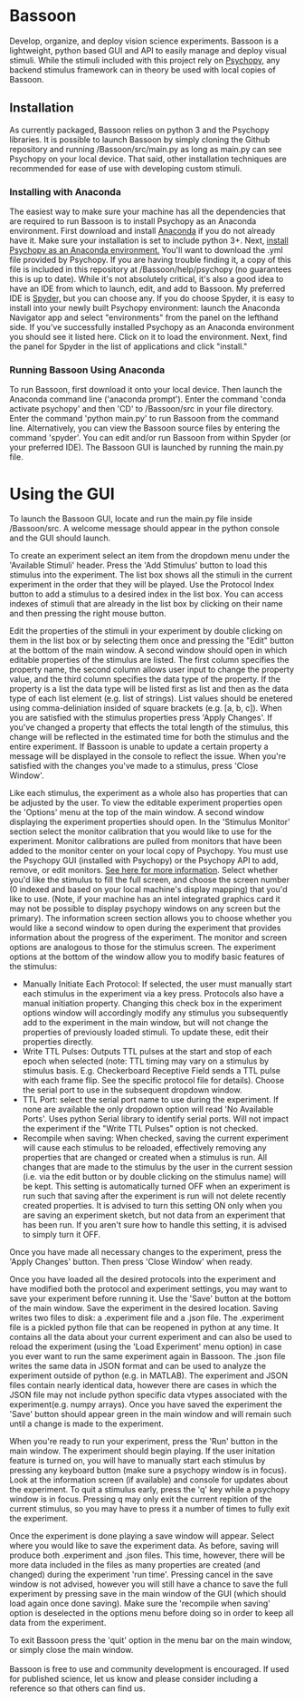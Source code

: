 # Bassoon
Develop, organize, and deploy vision science experiments. Bassoon is a lightweight, python based GUI and API to easily manage and deploy visual stimuli. While the stimuli included with this project rely on <a href = 'www.psychopy.org'>Psychopy</a>, any backend stimulus framework can in theory be used with local copies of Bassoon.

<h2>Installation</h2>
As currently packaged, Bassoon relies on python 3 and the Psychopy libraries. It is possible to launch Bassoon by simply cloning the Github repository and running /Bassoon/src/main.py as long as main.py can see Psychopy on your local device. That said, other installation techniques are recommended for ease of use with developing custom stimuli.

<h3>Installing with Anaconda</h3>
The easiest way to make sure your machine has all the dependencies that are required to run Bassoon is to install Psychopy as an Anaconda environment.
First download and install <a href = 'https://www.anaconda.com/products/individual'>Anaconda</a> if you do not already have it. Make sure your installation is set to include python 3+.
Next, <a href = 'https://www.psychopy.org/download.html#conda'>install Psychopy as an Anaconda environment.</a> You'll want to download the .yml file provided by Psychopy. If you are having trouble finding it, a copy of this file is included in this repository at /Bassoon/help/psychopy (no guarantees this is up to date).
While it's not absolutely critical, it's also a good idea to have an IDE from which to launch, edit, and add to Bassoon. My preferred IDE is <a href = 'https://www.spyder-ide.org/'>Spyder,</a> but you can choose any. If you do choose Spyder, it is easy to install into your newly built Psychopy environment: launch the Anaconda Navigator app and select "environments" from the panel on the lefthand side. If you've successfully installed Psychopy as an Anaconda environment you should see it listed here. Click on it to load the environment. Next, find the panel for Spyder in the list of applications and click "install."

<h3>Running Bassoon Using Anaconda</h3>
To run Bassoon, first download it onto your local device. Then launch the Anaconda command line ('anaconda prompt'). Enter the command 'conda activate psychopy' and then 'CD' to /Bassoon/src in your file directory. Enter the command 'python main.py' to run Bassoon from the command line. Alternatively, you can view the Bassoon source files by entering the command 'spyder'. You can edit and/or run Bassoon from within Spyder (or your preferred IDE). The Bassoon GUI is launched by running the main.py file.

<h1>Using the GUI</h1>
To launch the Bassoon GUI, locate and run the main.py file inside /Bassoon/src. A welcome message should appear in the python console and the GUI should launch.

To create an experiment select an item from the dropdown menu under the 'Available Stimuli' header. Press the 'Add Stimulus' button to load this stimulus into the experiment. The list box shows all the stimuli in the current experiment in the order that they will be played. Use the Protocol Index button to add a stimulus to a desired index in the list box. You can access indexes of stimuli that are already in the list box by clicking on their name and then pressing the right mouse button.

Edit the properties of the stimuli in your experiment by double clicking on them in the list box or by selecting them once and pressing the "Edit" button at the bottom of the main window. A second window should open in which editable properties of the stimulus are listed. The first column specifies the property name, the second column allows user input to change the property value, and the third column specifies the data type of the property. If the property is a list the data type will be listed first as list and then as the data type of each list element (e.g. list of strings). List values should be enetered using comma-deliniation insided of square brackets (e.g. [a, b, c]). When you are satisfied with the stimulus properties press 'Apply Changes'. If you've changed a property that effects the total length of the stimulus, this change will be reflected in the estimated time for both the stimulus and the entire experiment. If Bassoon is unable to update a certain property a message will be displayed in the console to reflect the issue. When you're satisfied with the changes you've made to a stimulus, press 'Close Window'.

Like each stimulus, the experiment as a whole also has properties that can be adjusted by the user. To view the editable experiment properties open the 'Options' menu at the top of the main window. A second window displaying the experiment properties should open. In the 'Stimulus Monitor' section select the monitor calibration that you would like to use for the experiment. Monitor calibrations are pulled from monitors that have been added to the monitor center on your local copy of Psychopy. You must use the Psychopy GUI (installed with Psychopy) or the Psychopy API to add, remove, or edit monitors. <a href = 'https://www.psychopy.org/api/monitors.html'>See here for more information</a>. Select whether you'd like the stimulus to fill the full screen, and choose the screen number (0 indexed and based on your local machine's display mapping) that you'd like to use. (Note, if your machine has an intel integrated graphics card it may not be possible to display psychopy windows on any screen but the primary). The information screen section allows you to choose whether you would like a second window to open during the experiment that provides information about the progress of the experiment. The monitor and screen options are analogous to those for the stimulus screen. The experiment options at the bottom of the window allow you to modify basic features of the stimulus:
<ul>
  <li>Manually Initiate Each Protocol: If selected, the user must manually start each stimulus in the experiment via a key press. Protocols also have a manual initiation property. Changing this check box in the experiment options window will accordingly modify any stimulus you subsequently add to the experiment in the main window, but will not change the properties of previously loaded stimuli. To update these, edit their properties directly.</li>
  <li>Write TTL Pulses: Outputs TTL pulses at the start and stop of each epoch when selected (note: TTL timing may vary on a stimulus by stimulus basis. E.g. Checkerboard Receptive Field sends a TTL pulse with each frame flip. See the specific protocol file for details). Choose the serial port to use in the subsequent dropdown window.</li>
    <li>TTL Port: select the serial port name to use during the experiment. If none are available the only dropdown option will read 'No Available Ports'. Uses python Serial library to identify serial ports. Will not impact the experiment if the "Write TTL Pulses" option is not checked.</li>
  <li>Recompile when saving: When checked, saving the current experiment will cause each stimulus to be reloaded, effectively removing any properties that are changed or created when a stimulus is run. All changes that are made to the stimulus by the user in the current session (i.e. via the edit button or by double clicking on the stimulus name) will be kept. This setting is automatically turned OFF when an experiment is run such that saving after the experiment is run will not delete recently created properties. It is advised to turn this setting ON only when you are saving an experiment sketch, but not data from an experiment that has been run. If you aren't sure how to handle this setting, it is advised to simply turn it OFF.</li>
</ul>
Once you have made all necessary changes to the experiment, press the 'Apply Changes' button. Then press 'Close Window' when ready.

Once you have loaded all the desired protocols into the experiment and have modified both the protocol and experiment settings, you may want to save your experiment before running it. Use the 'Save' button at the bottom of the main window. Save the experiment in the desired location. Saving writes two files to disk: a .experiment file and a .json file. The .experiment file is a pickled python file that can be reopened in python at any time. It contains all the data about your current experiment and can also be used to reload the experiment (using the 'Load Experiment' menu option) in case you ever want to run the same experiment again in Bassoon. The .json file writes the same data in JSON format and can be used to analyze the experiment outside of python (e.g. in MATLAB). The experiment and JSON files contain nearly identical data, however there are cases in which the JSON file may not include python specific data vtypes associated with the experiment(e.g. numpy arrays). Once you have saved the experiment the 'Save' button should appear green in the main window and will remain such until a change is made to the experiment.

When you're ready to run your experiment, press the 'Run' button in the main window. The experiment should begin playing. If the user initation feature is turned on, you will have to manually start each stimulus by pressing any keyboard button (make sure a psychopy window is in focus). Look at the information screen (if available) and console for updates about the experiment. To quit a stimulus early, press the 'q' key while a psychopy window is in focus. Pressing q may only exit the current repition of the current stimulus, so you may have to press it a number of times to fully exit the experiment.

Once the experiment is done playing a save window will appear. Select where you would like to save the experiment data. As before, saving will produce both .experiment and .json files. This time, however, there will be more data included in the files as many properties are created (and changed) during the experiment 'run time'. Pressing cancel in the save window is not advised, however you will still have a chance to save the full experiment by pressing save in the main window of the GUI (which should load again once done saving). Make sure the 'recompile when saving' option is deselected in the options menu before doing so in order to keep all data from the experiment.

To exit Bassoon press the 'quit' option in the menu bar on the main window, or simply close the main window.
<br><br>
Bassoon is free to use and community development is encouraged. If used for published science, let us know and please consider including a reference so that others can find us.

